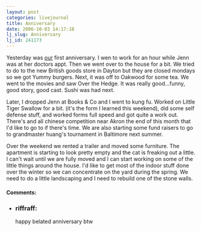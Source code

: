 ```yaml
---
layout: post
categories: livejournal
title: Anniversary
date: 2006-10-03 14:17:18
lj_slug: Anniversary
lj_id: 241173
---
```

Yesterday was [our](http://klutzywaitess.livejournal.com) first anniversary. I wen to work for an hour while Jenn was at her doctors appt. Then we went over to the house for a bit. We tried to do to the new British goods store in Dayton but they are closed mondays so we got Yummy burgers. Next, it was off to Oakwood for some tea. We went to the movies and saw Over the Hedge. It was really good...funny, good story, good cast. Sushi was had next.  



Later, I dropped Jenn at Books &amp; Co and I went to kung fu. Worked on Little Tiger Swallow for a bit. (it's the form I learned this weekend), did some self defense stuff, and worked forms full speed and got quite a work out. There's and all chinese competition near Akron the end of this month that I'd like to go to if there's time. We are also starting some fund raisers to go to grandmaster huang's tournament in Baltimore next summer.  



Over the weekend we rented a trailer and moved some furniture. The apartment is starting to look pretty empty and the cat is freaking out a little. I can't wait until we are fully moved and I can start working on some of the little things around the house. I'd like to get most of the indoor stuff done over the winter so we can concentrate on the yard during the spring. We need to do a little landscaping and I need to rebuild one of the stone walls.


<div id="comments"><h4>Comments:</h4><div class="lj-comments"><ul>
<li><h3>riffraff: </h3>
<a id="comment-713"></a>
<p>happy belated anniversary btw</p>
</li>
</ul></div></div>
